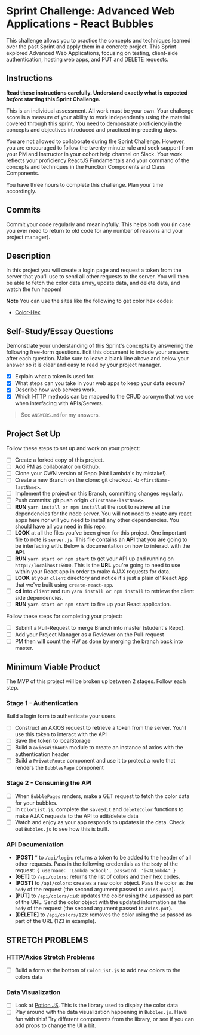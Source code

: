 # Sprint Challenge: Advanced Web Applications - React Bubbles

This challenge allows you to practice the concepts and techniques learned over the past Sprint and apply them in a concrete project. This Sprint explored Advanced Web Applications, focusing on testing, client-side authentication, hosting web apps, and PUT and DELETE requests.

## Instructions

**Read these instructions carefully. Understand exactly what is expected _before_ starting this Sprint Challenge.**

This is an individual assessment. All work must be your own. Your challenge score is a measure of your ability to work independently using the material covered through this sprint. You need to demonstrate proficiency in the concepts and objectives introduced and practiced in preceding days.

You are not allowed to collaborate during the Sprint Challenge. However, you are encouraged to follow the twenty-minute rule and seek support from your PM and Instructor in your cohort help channel on Slack. Your work reflects your proficiency ReactJS Fundamentals and your command of the concepts and techniques in the Function Components and Class Components.

You have three hours to complete this challenge. Plan your time accordingly.

## Commits

Commit your code regularly and meaningfully. This helps both you (in case you ever need to return to old code for any number of reasons and your project manager).

## Description

In this project you will create a login page and request a token from the server that you'll use to send all other requests to the server. You will then be able to fetch the color data array, update data, and delete data, and watch the fun happen!

**Note** You can use the sites like the following to get color hex codes:

-   [Color-Hex](https://www.color-hex.com/)

## Self-Study/Essay Questions

Demonstrate your understanding of this Sprint's concepts by answering the following free-form questions. Edit this document to include your answers after each question. Make sure to leave a blank line above and below your answer so it is clear and easy to read by your project manager.

-   [x] Explain what a token is used for.
-   [x] What steps can you take in your web apps to keep your data secure?
-   [x] Describe how web servers work.
-   [x] Which HTTP methods can be mapped to the CRUD acronym that we use when interfacing with APIs/Servers.

>   See `ANSWERS.md` for my answers.

## Project Set Up

Follow these steps to set up and work on your project:

-   [ ] Create a forked copy of this project.
-   [ ] Add PM as collaborator on Github.
-   [ ] Clone your OWN version of Repo (Not Lambda's by mistake!).
-   [ ] Create a new Branch on the clone: git checkout -b `<firstName-lastName>`.
-   [ ] Implement the project on this Branch, committing changes regularly.
-   [ ] Push commits: git push origin `<firstName-lastName>`.
-   [ ] **RUN** `yarn install or npm install` at the root to retrieve all the dependencies for the node server. You will not need to create any react apps here nor will you need to install any other dependencies. You should have all you need in this repo.
-   [ ] **LOOK** at all the files you've been given for this project. One important file to note is `server.js`. This file contains an **API** that you are going to be interfacing with. Below is documentation on how to interact with the **API**.
-   [ ] **RUN** `yarn start or npm start` to get your API up and running on `http://localhost:5000`. This is the **URL** you're going to need to use within your React app in order to make AJAX requests for data.
-   [ ] **LOOK** at your `client` directory and notice it's just a plain ol' React App that we've built using `create-react-app`.
-   [ ] **cd** into `client` and run `yarn install or npm install` to retrieve the client side dependencies.
-   [ ] **RUN** `yarn start or npm start` to fire up your React application.

Follow these steps for completing your project:

-   [ ] Submit a Pull-Request to merge <firstName-lastName> Branch into master (student's  Repo).
-   [ ] Add your Project Manager as a Reviewer on the Pull-request
-   [ ] PM then will count the HW as done by  merging the branch back into master.

## Minimum Viable Product

The MVP of this project will be broken up between 2 stages. Follow each step.

### Stage 1 - Authentication

Build a login form to authenticate your users.

-   [ ] Construct an AXIOS request to retrieve a token from the server. You'll use this token to interact with the API
-   [ ] Save the token to localStorage
-   [ ] Build a `axiosWithAuth` module to create an instance of axios with the authentication header
-   [ ] Build a `PrivateRoute` component and use it to protect a route that renders the `BubblesPage` component

### Stage 2 - Consuming the API

-   [ ] When `BubblePages` renders, make a GET request to fetch the color data for your bubbles.
-   [ ] In `ColorList.js`, complete the `saveEdit` and `deleteColor` functions to make AJAX requests to the API to edit/delete data
-   [ ] Watch and enjoy as your app responds to updates in the data. Check out `Bubbles.js` to see how this is built.

### API Documentation

-   **[POST]** * to `/api/login`: returns a token to be added to the header of all other requests. Pass in the following credentials as the `body` of the request: `{ username: 'Lambda School', password: 'i<3Lambd4' }`
-   **[GET]** to `/api/colors`: returns the list of colors and their hex codes.
-   **[POST]** to `/api/colors`: creates a new color object. Pass the color as the `body` of the request (the second argument passed to `axios.post`).
-   **[PUT]** to `/api/colors/:id`: updates the color using the `id` passed as part of the URL. Send the color object with the updated information as the `body` of the request (the second argument passed to `axios.put`).
-   **[DELETE]** to `/api/colors/123`: removes the color using the `id` passed as part of the URL (123 in example).

## STRETCH PROBLEMS

### HTTP/Axios Stretch Problems

-   [ ] Build a form at the bottom of `ColorList.js` to add new colors to the colors data

### Data Visualization

-   [ ] Look at [Potion JS](https://potion.js.org/). This is the library used to display the color data
-   [ ] Play around with the data visualization happening in `Bubbles.js`. Have fun with this! Try different components from the library, or see if you can add props to change the UI a bit.
